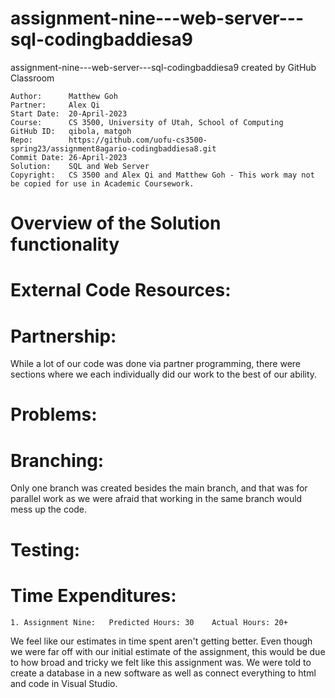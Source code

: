 # assignment-nine---web-server---sql-codingbaddiesa9
assignment-nine---web-server---sql-codingbaddiesa9 created by GitHub Classroom

```
Author:      Matthew Goh   
Partner:     Alex Qi
Start Date:  20-April-2023
Course:      CS 3500, University of Utah, School of Computing
GitHub ID:   qibola, matgoh
Repo:        https://github.com/uofu-cs3500-spring23/assignment8agario-codingbaddiesa8.git
Commit Date: 26-April-2023 
Solution:    SQL and Web Server
Copyright:   CS 3500 and Alex Qi and Matthew Goh - This work may not be copied for use in Academic Coursework.
```

# Overview of the Solution functionality


# External Code Resources:


# Partnership:

While a lot of our code was done via partner programming, there were sections where we each individually did our work to the best of our ability.



# Problems:


# Branching:

Only one branch was created besides the main branch, and that was for parallel work as we were afraid that working in the same branch would mess up the code.

# Testing: 


# Time Expenditures:

    1. Assignment Nine:   Predicted Hours: 30    Actual Hours: 20+  
 
We feel like our estimates in time spent aren't getting better. Even though we were far off with our initial estimate of the assignment, this would be due to how broad and tricky we felt like this assignment was. We were told to create a database in a new software as well as connect everything to html and code in Visual Studio.

